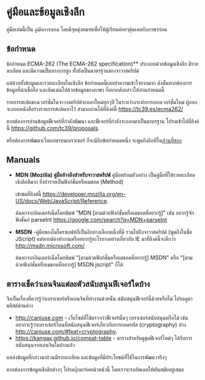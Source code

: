 
# คู่มือและข้อมูลเชิงลึก

คู่มือเล่มนี้เป็น *คู่มือการสอน*  โดยมีจุดมุ่งหมายเพื่อให้ผู้เรียนค่อยๆคุ้นเคยกับภาษาก่อน

## ข้อกำหนด

ข้อกำหนด ECMA-262 (The ECMA-262 specification)** ประกอบด้วยข้อมูลเชิงลึก มีรายละเอียด และมีความเป็นทางการสูง ทั้งยังเป็นมาตรฐานของจาวาสคริปต์

แต่ด้วยทั้งข้อมูลและรายละเอียดในเขิงลึก ข้อกำหนดนี้เลยทำความเข้าใจยากมาก ดังนั้นหากต้องการข้อมูลที่น่าเชื่อถือ และอัดแน่นไปด้วยข้อมูลของภาษา ก็อยากดังกล่าวให้อ่านกำหนดนี้

รายการสเปคของเวอร์ชั่นในจาวาสคริปต์จะออกใหม่ทุกๆปี ในระหว่างจะทำการออกเวอร์ชั่นใหม่ ผู้ออกจะออกหนังสือร่างรายการสเปคเอาไว้ สามาถอ่านได้ที่ลิงค์นี้ <https://tc39.es/ecma262/>

หากต้องการอ่านข้อมูลฟีเจอร์ที่กำลังพัฒนา และฟีเจอร์ที่กำลังจะออกมาเป็นมาตรฐาน โปรดเข้าไปที่ลิงค์นี้ <https://github.com/tc39/proposals>.

หรือต้องการพัฒนาเว็บแอพฯบนเบราเซอร์ ก็จะมีอีกข้อกำหนดหนึ่ง จะพูดถึงอีกทีใน[ส่วนที่สอง](info:browser-environment)

## Manuals

- **MDN (Mozilla) คู่มืออ้างอิงสำหรับจาวาสคริปต์** คู่มือพร้อมตัวอย่าง เป็นคู่มือที่ให้รายละเอียดเชิงลึกดีมาก ยิ่งถ้ารายเป็นฟังก์ชั่นหรือเมธอด (Method)

    เข้าชมที่ลิงต์นี้ <https://developer.mozilla.org/en-US/docs/Web/JavaScript/Reference>.

    ค้นหาจากอินเตอร์เน็ตโดยพิมพ์ "MDN [ตามด้วยฟังก์ชั่นหรือเมธอดที่อยากรู้]" เช่น อยากรู้จักฟังชั่นก์ parseInt <https://google.com/search?q=MDN+parseInt>

- **MSDN** -คู่มือของไมโครซอฟท์ก็เป็นอีกทางเลือกหนึ่งที่ดี รวมไปถึงจาวาสคริปต์ (พูดถึงในชื่อ JScript) แต่หากต้องทำงานหรืออยากรู้อะไรบางอย่างเกี่ยวกับ IE มาที่ลิงค์นี้จะดีกว่า <http://msdn.microsoft.com/>

    ค้นหาจากอินเตอร์เน็ตโดยพิมพ์ "[ตามด้วยฟังก์ชั่นหรือเมธอดที่อยากรู้] MSDN" หรือ "[ตามด้วยฟังก์ชั่นหรือเมธอดที่อยากรู้] MSDN jscript" ก็ได้

## ตารางเช็คว่าเอนจินแต่ละตัวสนับสนุนฟีเจอร์ใดบ้าง

จึงเป็นเรื่องที่ควรรู้ว่าเบราเซอร์หรือเอนจินที่ทำงานด้วยนั้น สนับสนุนฟีเจอร์นี้ด้วยหรือไม่ โปรดดูตามลิสต์ด้านล่าง

- <http://caniuse.com> - เว็บไซต์ที่ใช้ตรวจว่าฟีเจอร์นั้นๆ เบราเซอร์สนับสนุนหรือไม่ เช่น อยากจะรู้ว่าเบราเซอร์ไหนที่สนับสนุนฟีเจอร์เกี่ยวกับการถอดรหัส (cryptography) บ้าง <http://caniuse.com/#feat=cryptography>.
- <https://kangax.github.io/compat-table> - ตารางสำหรับดูชุดฟีเจอร์ใหม่ๆ ได้รับการสนับสนุนจากเอนจินใดบ้างแล้ว

แหล่งข้อมูลที่กล่าวมาล้วนมีรายละเอียด และข้อมูลที่มีประโยชน์ที่ใช้ในการพัฒนาจริงๆ

หากต้องการข้อมูลเชิงลึกต่างๆ โปรดบุ๊กมาร์คหน้าหน้านี้ โดยเราจะรออัพเดทให้ทันสมัยอยู่เสมอ

